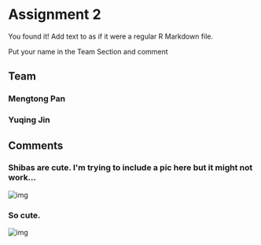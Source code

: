# Assignment 2

You found it!  Add text to as if it were a regular R Markdown file.

Put your name in the Team Section and comment

## Team
### Mengtong Pan 
### Yuqing Jin

## Comments
### Shibas are cute. I'm trying to include a pic here but it might not work...
![img](https://i.imgur.com/OfbWJEA.png)
### So cute.
![img](https://www.google.com/imgres?imgurl=http%3A%2F%2Fwww.orijenpetfoods.co.uk%2Fwp-content%2Fuploads%2F2014%2F02%2Fregional1-177x300.png&imgrefurl=http%3A%2F%2Fwww.orijenpetfoods.co.uk%2Fdog-food%2Ffreeze-dried-dog-food%2F&docid=yWlvzuCNZLcjnM&tbnid=Md4x0p_MhGUapM%3A&vet=10ahUKEwjUjIPR4ZDlAhUyO30KHV1hCrUQMwi_AigIMAg..i&w=177&h=300&bih=692&biw=1263&q=dog%20food%20origi&ved=0ahUKEwjUjIPR4ZDlAhUyO30KHV1hCrUQMwi_AigIMAg&iact=mrc&uact=8)

